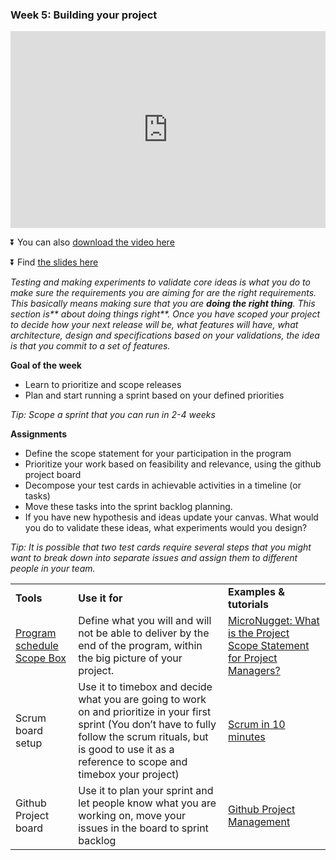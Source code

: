 ### **Week 5: Building your project**
<div>
<iframe width="100%" height="315" src="https://www.youtube.com/embed/20TNCXU8tig" frameborder="0" allow="accelerometer; autoplay; encrypted-media; gyroscope; picture-in-picture" allowfullscreen></iframe></div>

⏬ You can also [download the video here](https://drive.google.com/open?id=1fg5C7-hZzFvxjQBx_Wg6SXnVMHZtp1n7)

⏬ Find [the slides here](https://docs.google.com/presentation/d/1jlFvmYikRrRDfd25xiVOJIjoJOwxg80FwVsN6Opo7e0/edit#slide=id.p)

_Testing and making experiments to validate core ideas is what you do  to make sure the requirements you are aiming for are the right requirements. This basically means making sure that you are **doing the right thing**. This section is** about doing things right**. Once you have scoped your project to decide how your next release will be, what features will have, what architecture, design and specifications based on your validations, the idea is that you commit to a set of features._

**Goal of the week**



*   Learn to prioritize and scope releases
*   Plan and start running a sprint based on your defined priorities

_Tip: Scope a sprint that you can run in 2-4 weeks_


**Assignments**

*   Define the scope statement for your participation in the program
*   Prioritize your work based on feasibility and relevance, using the github project board
*   Decompose your test cards in achievable activities in a timeline (or tasks)
*   Move these tasks into the sprint backlog planning.
*   If you have new hypothesis and ideas update your canvas. What would you do to validate these ideas, what experiments would you design?

_Tip: It is possible that two test cards require several steps that you might want to break down into separate issues and assign them to different people in your team._


<table>
  <tr>
   <td><strong>Tools</strong>
   </td>
   <td><strong>Use it for</strong>
   </td>
   <td><strong>Examples & tutorials</strong>
   </td>
  </tr>
  <tr>
   <td><a href="https://open-hardware-leaders.github.io/ohlwebsite/Program/02_schedule.html">Program schedule</a>
<a href="https://docs.google.com/presentation/d/1T0ASYRbyVIkAHuEo1GXTh3qTBema_15A4OwfW_wIlg4/edit?usp=sharing">Scope Box</a>
   </td>
   <td>Define what you will and will not be able to deliver by the end of the program, within the big picture of your project.
   </td>
   <td><a href="https://www.youtube.com/watch?v=AOIOS2MIpB8">MicroNugget: What is the Project Scope Statement for Project Managers?</a>
   </td>
  </tr>
  <tr>
   <td>Scrum board setup
   </td>
   <td>Use it to timebox and decide what you are going to work on and prioritize in your first sprint (You don’t have to fully follow the scrum rituals, but is good to use it as a reference to scope and timebox your project)
   </td>
   <td><a href="https://www.youtube.com/watch?v=XU0llRltyFM">Scrum in 10 minutes</a>
   </td>
  </tr>
  <tr>
   <td>Github Project board
   </td>
   <td>Use it to plan your sprint and let people know what you are working on, move your issues in the board to sprint backlog
   </td>
   <td><a href="https://www.youtube.com/watch?v=ff5cBkPg-bQ">Github Project Management</a>
   </td>
  </tr>
</table>

